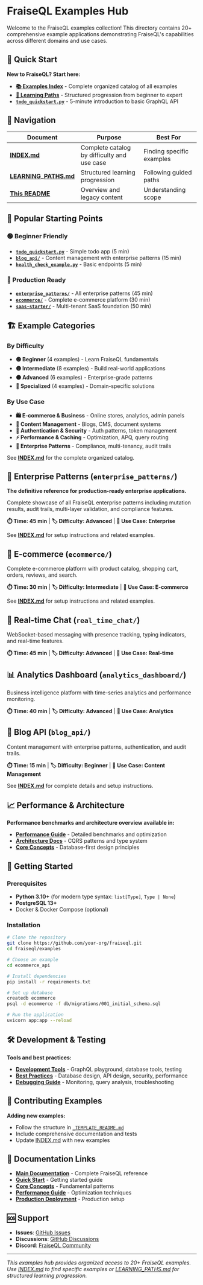 # FraiseQL Examples Hub

Welcome to the FraiseQL examples collection! This directory contains 20+ comprehensive example applications demonstrating FraiseQL's capabilities across different domains and use cases.

## 🚀 Quick Start

**New to FraiseQL? Start here:**
- **[📚 Examples Index](INDEX.md)** - Complete organized catalog of all examples
- **[🎯 Learning Paths](LEARNING_PATHS.md)** - Structured progression from beginner to expert
- **[`todo_quickstart.py`](todo_quickstart.py)** - 5-minute introduction to basic GraphQL API

## 📖 Navigation

| Document | Purpose | Best For |
|----------|---------|----------|
| **[INDEX.md](INDEX.md)** | Complete catalog by difficulty and use case | Finding specific examples |
| **[LEARNING_PATHS.md](LEARNING_PATHS.md)** | Structured learning progression | Following guided paths |
| **[This README](README.md)** | Overview and legacy content | Understanding scope |

## 🎯 Popular Starting Points

### 🟢 Beginner Friendly
- **[`todo_quickstart.py`](todo_quickstart.py)** - Simple todo app (5 min)
- **[`blog_api/`](blog_api/)** - Content management with enterprise patterns (15 min)
- **[`health_check_example.py`](health_check_example.py)** - Basic endpoints (5 min)

### 🏢 Production Ready
- **[`enterprise_patterns/`](enterprise_patterns/)** - All enterprise patterns (45 min)
- **[`ecommerce/`](ecommerce/)** - Complete e-commerce platform (30 min)
- **[`saas-starter/`](saas-starter/)** - Multi-tenant SaaS foundation (50 min)

## 🏗️ Example Categories

### By Difficulty
- **🟢 Beginner** (4 examples) - Learn FraiseQL fundamentals
- **🟡 Intermediate** (8 examples) - Build real-world applications
- **🟠 Advanced** (6 examples) - Enterprise-grade patterns
- **🔴 Specialized** (4 examples) - Domain-specific solutions

### By Use Case
- **🛍️ E-commerce & Business** - Online stores, analytics, admin panels
- **📝 Content Management** - Blogs, CMS, document systems
- **🔐 Authentication & Security** - Auth patterns, token management
- **⚡ Performance & Caching** - Optimization, APQ, query routing
- **🏢 Enterprise Patterns** - Compliance, multi-tenancy, audit trails

See **[INDEX.md](INDEX.md)** for the complete organized catalog.

## 🏢 Enterprise Patterns (`enterprise_patterns/`)

**The definitive reference for production-ready enterprise applications.**

Complete showcase of all FraiseQL enterprise patterns including mutation results, audit trails, multi-layer validation, and compliance features.

**⏱️ Time: 45 min** | **🏷️ Difficulty: Advanced** | **🎯 Use Case: Enterprise**

See **[INDEX.md](INDEX.md)** for setup instructions and related examples.

## 🏪 E-commerce (`ecommerce/`)

Complete e-commerce platform with product catalog, shopping cart, orders, reviews, and search.

**⏱️ Time: 30 min** | **🏷️ Difficulty: Intermediate** | **🎯 Use Case: E-commerce**

See **[INDEX.md](INDEX.md)** for setup instructions and related examples.

## 💬 Real-time Chat (`real_time_chat/`)

WebSocket-based messaging with presence tracking, typing indicators, and real-time features.

**⏱️ Time: 45 min** | **🏷️ Difficulty: Advanced** | **🎯 Use Case: Real-time**

## 📊 Analytics Dashboard (`analytics_dashboard/`)

Business intelligence platform with time-series analytics and performance monitoring.

**⏱️ Time: 40 min** | **🏷️ Difficulty: Advanced** | **🎯 Use Case: Analytics**

## 📝 Blog API (`blog_api/`)

Content management with enterprise patterns, authentication, and audit trails.

**⏱️ Time: 15 min** | **🏷️ Difficulty: Beginner** | **🎯 Use Case: Content Management**

See **[INDEX.md](INDEX.md)** for complete details and setup instructions.

## 📈 Performance & Architecture

**Performance benchmarks and architecture overview available in:**
- **[Performance Guide](../docs/performance/)** - Detailed benchmarks and optimization
- **[Architecture Docs](../docs/architecture/)** - CQRS patterns and type system
- **[Core Concepts](../docs/core/)** - Database-first design principles

## 🚀 Getting Started

### Prerequisites
- **Python 3.10+** (for modern type syntax: `list[Type]`, `Type | None`)
- **PostgreSQL 13+**
- Docker & Docker Compose (optional)

### Installation
```bash
# Clone the repository
git clone https://github.com/your-org/fraiseql.git
cd fraiseql/examples

# Choose an example
cd ecommerce_api

# Install dependencies
pip install -r requirements.txt

# Set up database
createdb ecommerce
psql -d ecommerce -f db/migrations/001_initial_schema.sql

# Run the application
uvicorn app:app --reload
```

## 🛠️ Development & Testing

**Tools and best practices:**
- **[Development Tools](../docs/development/)** - GraphQL playground, database tools, testing
- **[Best Practices](../docs/core/)** - Database design, API design, security, performance
- **[Debugging Guide](../docs/production/)** - Monitoring, query analysis, troubleshooting

## 🤝 Contributing Examples

**Adding new examples:**
- Follow the structure in [`_TEMPLATE_README.md`](_TEMPLATE_README.md)
- Include comprehensive documentation and tests
- Update [INDEX.md](INDEX.md) with new examples

## 📖 Documentation Links

- **[Main Documentation](../docs/)** - Complete FraiseQL reference
- **[Quick Start](../docs/quickstart.md)** - Getting started guide
- **[Core Concepts](../docs/core/)** - Fundamental patterns
- **[Performance Guide](../docs/performance/)** - Optimization techniques
- **[Production Deployment](../docs/production/)** - Production setup

## 🆘 Support

- **Issues**: [GitHub Issues](../../issues)
- **Discussions**: [GitHub Discussions](../../discussions)
- **Discord**: [FraiseQL Community](https://discord.gg/fraiseql)

---

*This examples hub provides organized access to 20+ FraiseQL examples. Use [INDEX.md](INDEX.md) to find specific examples or [LEARNING_PATHS.md](LEARNING_PATHS.md) for structured learning progression.*

